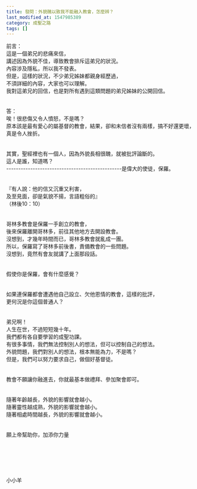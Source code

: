 ```yaml
---
title: 發問：外貌醜以致我不能融入教會，怎麼辨？
last_modified_at: 1547985389
category: 成聖之路
tags: []
---
```


<p>前言：<br/>這是一個弟兄的悲痛來信，<br/>講述因為外貌不佳，導致教會排斥這弟兄的狀況。<br/>內容涉及隱私，所以我不發表。<br/>但是，這樣的狀況，不少弟兄姊妹都親身經歷過，<br/>不須詳細的內容，大家也可以理解。<br/>我對這弟兄的回信，也是對所有遇到這類問題的弟兄姊妹的公開回信。<br/><br/><!--more--><br/>答：<br/>唉！很悲傷又令人憤怒，不是嗎？<br/>原本該是最有愛心的屬基督的教會，結果，卻和未信者沒有兩樣，搞不好還更壞，<br/>真是令人挫折。<br/> <br/><br/>其實，聖經裡也有一個人，因為外貌長相很醜，就被批評論斷的。<br/>這人是誰，知道嗎？<br/>------------------------------------------------是偉大的使徒，保羅。<br/> <br/><br/>『有人說：他的信又沉重又利害，<br/>及至見面，卻是氣貌不揚，言語粗俗的』<br/>（林後10：10）<br/> <br/><br/>哥林多教會是保羅一手創立的教會，<br/>後來保羅離開哥林多，前往其他地方去開設教會。<br/>沒想到，才幾年時間而已，哥林多教會就亂成一團。<br/>所以，保羅寫了哥林多前後書，責備教會的一些問題。<br/>沒想到，竟然有會友就講了上面那段話。<br/><br/><br/>假使你是保羅，會有什麼感覺？<br/> <br/><br/>如果連保羅都會遭遇他自己設立、欠他恩情的教會，這樣的批評，<br/>更何況是你這個普通人？<br/><br/> <br/>弟兄啊！<br/>人生在世，不過短短幾十年。<br/>我們都有各自要學習的成聖功課。<br/>有很多事情，我們無法控制別人的想法，但可以控制自己的想法。<br/>外貌問題，我們對別人的想法，根本無能為力，不是嗎？<br/>但是，我們可以努力要求自己，做個好基督徒。<br/> <br/><br/>教會不願讓你融進去，你就最基本做禮拜、參加聚會即可。<br/> <br/><br/>隨著年齡越長，外貌的影響就會越小。<br/>隨著靈性越成熟，外貌的影響就會越小。<br/>隨著相處時間越長，外貌的影響就會越小。<br/> <br/> <br/>願上帝幫助你，加添你力量<br/><br/><br/><br/><br/><br/><br/>小小羊<br/><br/><br/><br/><br/><br/><br/><br/> <br/><br/></p>
